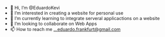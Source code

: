 - 👋 Hi, I’m @EduardoKevi
- 👀 I’m interested in creating a website for personal use
- 🌱 I’m currently learning to integrate serveral applicactions on a website
- 💞️ I’m looking to collaborate on Web Apps
- 📫 How to reach me ...eduardo.frankfurt@gmail.com

<!---
EduardoKevi/EduardoKevi is a ✨ special ✨ repository because its `README.md` (this file) appears on your GitHub profile.
You can click the Preview link to take a look at your changes.
--->
